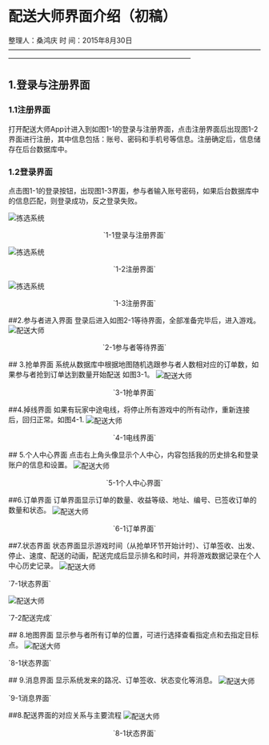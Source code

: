 # 配送大师界面介绍（初稿）
整理人：桑鸿庆 
时 间：2015年8月30日
——————————————————————————————————————————————————————————————
## 1.登录与注册界面
### 1.1注册界面
打开配送大师App计进入到如图1-1的登录与注册界面，点击注册界面后出现图1-2界面进行注册，其中信息包括：账号、密码和手机号等信息。注册确定后，信息储存在后台数据库中。
### 1.2登录界面
点击图1-1的登录按钮，出现图1-3界面，参与者输入账号密码，如果后台数据库中的信息匹配，则登录成功，反之登录失败。

<img src="images/登录注册1.png" width = "" height = "" alt="拣选系统" align=center />
 <p align=center> `1-1登录与注册界面` </p>
 <img src="images/注册.png" width = "" height = "" alt="拣选系统" align=center />
 <p align=center> `1-2注册界面` </p>
  <img src="images/登录.png" width = "" height = "" alt="拣选系统" align=center />
 <p align=center> `1-3注册界面` </p>
##2.参与者进入界面
登录后进入如图2-1等待界面，全部准备完毕后，进入游戏。

   <img src="images/登录等待.png" width = "" height = "" alt="配送大师" align=center />
 <p align=center> `2-1参与者等待界面` </p>
##  3.抢单界面
系统从数据库中根据地图随机选跟参与者人数相对应的订单数，如果参与者抢到订单达到数量开始配送 如图3-1。
  <img src="images/抢单.png" width = "" height = "" alt="配送大师" align=center />
 <p align=center> `3-1抢单界面` </p>
##4.掉线界面
如果有玩家中途电线，将停止所有游戏中的所有动作，重新连接后，回归正常。如图4-1.
<img src="images/掉线界面.png" width = "" height = "" alt="配送大师" align=center />
 <p align=center> `4-1电线界面` </p>
## 5.个人中心界面
点击右上角头像显示个人中心，内容包括我的历史排名和登录账户的信息和设置。
<img src="images/个人中心.png" width = "" height = "" alt="配送大师" align=center />
 <p align=center> `5-1个人中心界面` </p>
##6.订单界面
订单界面显示订单的数量、收益等级、地址、编号、已签收订单的数量和状态。
<img src="images/订单.png" width = "" height = "" alt="配送大师" align=center />
 <p align=center> `6-1订单界面` </p>
##7.状态界面
状态界面显示游戏时间（从抢单环节开始计时）、订单签收、出发、停止、速度、配送的动画，配送完成后显示排名和时间，并将游戏数据记录在个人中心历史记录。
<img src="images/状态.png" width = "" height = "" alt="配送大师" align=center />
 <p lign=center> `7-1状态界面` </p>
 <img src="images/配送完成.jpg" width = "" height = "" alt="配送大师" align=center />
 <p lign=center> `7-2配送完成` </p>
##  8.地图界面
显示参与者所有订单的位置，可进行选择查看指定点和去指定目标点。
<img src="images/地图.jpg" width = "" height = "" alt="配送大师" align=center />
 <p lign=center> `8-1状态界面` </p>
## 9.消息界面
显示系统发来的路况、订单签收、状态变化等消息。
<img src="images/消息.png" width = "" height = "" alt="配送大师" align=center />
 <p lign=center> `9-1消息界面` </p>
##8.配送界面的对应关系与主要流程
<img src="images/配送游戏过程图.png" width = "" height = "" alt="配送大师" align=center />
 <p align=center> `8-1状态界面` </p>
 
